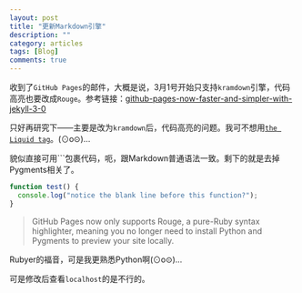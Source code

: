 ```yaml
---
layout: post
title: "更新Markdown引擎"
description: ""
category: articles
tags: [Blog]
comments: true
---
```


收到了`GitHub Pages`的邮件，大概是说，3月1号开始只支持`kramdown`引擎，代码高亮也要改成`Rouge`。参考链接：[github-pages-now-faster-and-simpler-with-jekyll-3-0](https://github.com/blog/2100-github-pages-now-faster-and-simpler-with-jekyll-3-0)

只好再研究下——主要是改为`kramdown`后，代码高亮的问题。我可不想用[`the Liquid tag`](http://jekyllrb.com/docs/templates/#code-snippet-highlighting)。(⊙o⊙)…

貌似直接可用\`\`\`包裹代码，呃，跟Markdown普通语法一致。剩下的就是去掉Pygments相关了。

```js
function test() {
  console.log("notice the blank line before this function?");
}
```
>GitHub Pages now only supports Rouge, a pure-Ruby syntax highlighter, meaning you no longer need to install Python and Pygments to preview your site locally.

Rubyer的福音，可是我更熟悉Python啊(⊙o⊙)...

可是修改后查看`localhost`的是不行的。